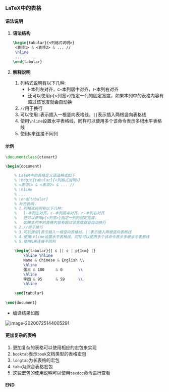 ### LaTeX中的表格



#### 语法说明

1. **语法结构**

   ```latex
   \begin{tabular}{<列格式说明>}
   	<表项1> & <表项2> & ... //
   	\hline
   	...
   \end{tabular}
   ```

   

2. **解释说明**

   1. 列格式说明有以下几种:
      - l-本列左对齐，c-本列居中对齐，r-本列右对齐
      - 还可以使用p{<列宽>}指定一列的固定宽度，如果本列中的表格内容有超过该宽度就会自动换
   2. `//`用于换行
   3. 可以使用`|`表示插入一根竖向表格线，`||`表示插入两根竖向表格线
   4. 使用`\hline`设置水平表格线，同样可以使用多个该命令表示多根水平表格线
   5. 使用`&`来连接不同列



#### 示例

```latex
\documentclass{ctexart}

\begin{document}
	
	% LaTeX中的表格定义语法格式如下
	% \begin{tabular}{<列格式说明>}
	% <表项1> & <表项2> & ... //
	% \hline
	% ...
	% \end{tabular}
	% 补充说明：
	% 1.列格式说明有以下几种:
	%	l-本列左对齐，c-本列居中对齐，r-本列右对齐
	% 	还可以使用p{<列宽>}指定一列的固定宽度，
	% 	如果本列中的表格内容有超过该宽度就会自动换行
	% 2.//用于换行
	% 3.可以使用|表示插入一根竖向表格线，||表示插入两根竖向表格线
	% 4.使用\hline设置水平表格线，同样可以使用多个该命令表示多根水平表格线
	% 5.使用&来连接不同列
	
	\begin{tabular}{| c || c | p{1cm} |}
		\hline \hline	
		Name & Chinese & English \\
		\hline
		张三 & 100	 & 0	   \\
		\hline
		李四 & 95		 & 59	   \\
		\hline
		
	\end{tabular}
	
\end{document}
```

- 编译结果如图

![image-20200725144005291](https://cdn.jsdelivr.net/gh/Square-John/Image/img/image-20200725144005291.png)



#### 更加复杂的表格

1. 更加复杂的表格可以使用相应的宏包来实现
2. `booktab`表示`book`文档类型的表格宏包
3. `longtab`为长表格的宏包
4. `tabu`为综合表格宏包
5. 这些宏包的使用说明可以使用`texdoc`命令进行查看



#### END

